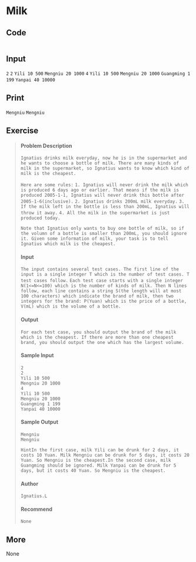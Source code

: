 # Milk

## Code

```C

```

## Input

`2`
`2`
`Yili 10 500`
`Mengniu 20 1000`
`4`
`Yili 10 500`
`Mengniu 20 1000`
`Guangming 1 199`
`Yanpai 40 10000`

## Print

`Mengniu`
`Mengniu`

## Exercise

> #### Problem Description
>
> `Ignatius drinks milk everyday, now he is in the supermarket and he wants to choose a bottle of milk. There are many kinds of milk in the supermarket, so Ignatius wants to know which kind of milk is the cheapest.`
>
> `Here are some rules:`
> `1. Ignatius will never drink the milk which is produced 6 days ago or earlier. That means if the milk is produced 2005-1-1, Ignatius will never drink this bottle after 2005-1-6(inclusive).`
> `2. Ignatius drinks 200mL milk everyday.`
> `3. If the milk left in the bottle is less than 200mL, Ignatius will throw it away.`
> `4. All the milk in the supermarket is just produced today.`
>
> `Note that Ignatius only wants to buy one bottle of milk, so if the volumn of a bottle is smaller than 200mL, you should ignore it.
> Given some information of milk, your task is to tell Ignatius which milk is the cheapest. `
>
> #### Input
>
> `The input contains several test cases. The first line of the input is a single integer T which is the number of test cases. T test cases follow.`
> `Each test case starts with a single integer N(1<=N<=100) which is the number of kinds of milk. Then N lines follow, each line contains a string S(the length will at most 100 characters) which indicate the brand of milk, then two integers for the brand: P(Yuan) which is the price of a bottle, V(mL) which is the volume of a bottle.`
>
> #### Output
>
> `For each test case, you should output the brand of the milk which is the cheapest. If there are more than one cheapest brand, you should output the one which has the largest volume.`
>
> #### Sample Input
>
> ```
> 2
> 2
> Yili 10 500
> Mengniu 20 1000
> 4
> Yili 10 500
> Mengniu 20 1000
> Guangming 1 199
> Yanpai 40 10000
> ```
>
> #### Sample Output
>
> ```None
> Mengniu
> Mengniu
> ```
>
> ` HintIn the first case, milk Yili can be drunk for 2 days, it costs 10 Yuan. Milk Mengniu can be drunk for 5 days, it costs 20 Yuan. So Mengniu is the cheapest.In the second case, milk Guangming should be ignored. Milk Yanpai can be drunk for 5 days, but it costs 40 Yuan. So Mengniu is the cheapest. `
> 
>#### Author
> 
>`Ignatius.L`
> 
>#### Recommend
> 
>`None`

## More

None
